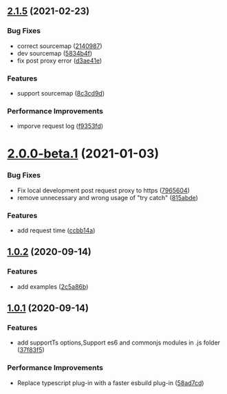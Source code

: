## [2.1.5](https://github.com/anncwb/vite-plugin-mock/compare/v2.0.0-beta.1...v2.1.5) (2021-02-23)


### Bug Fixes

* correct sourcemap ([2140987](https://github.com/anncwb/vite-plugin-mock/commit/21409876876b845b18b5b006e98292138870a922))
* dev sourcemap ([5834b4f](https://github.com/anncwb/vite-plugin-mock/commit/5834b4f621b25371a7b0246a48fb83b9761afeed))
* fix post proxy error ([d3ae41e](https://github.com/anncwb/vite-plugin-mock/commit/d3ae41e18a5e7adae504457165ba7b34b8ebff6f))


### Features

* support sourcemap ([8c3cd9d](https://github.com/anncwb/vite-plugin-mock/commit/8c3cd9d78a9bd7f87dc7900e9bfe6c753ff3b11f))


### Performance Improvements

* imporve request log ([f9353fd](https://github.com/anncwb/vite-plugin-mock/commit/f9353fdf8149665f984729ab3c7a6749022cfdaf))



# [2.0.0-beta.1](https://github.com/anncwb/vite-plugin-mock/compare/2.0.0-beta.1...v2.0.0-beta.1) (2021-01-03)

### Bug Fixes

- Fix local development post request proxy to https ([7965604](https://github.com/anncwb/vite-plugin-mock/commit/79656046377f501da796d1be9752522a2203d69b))
- remove unnecessary and wrong usage of "try catch" ([815abde](https://github.com/anncwb/vite-plugin-mock/commit/815abde26f8f9a19322916ae01a9896a9aced33a))

### Features

- add request time ([ccbb14a](https://github.com/anncwb/vite-plugin-mock/commit/ccbb14ad623e6549781e5e902819f830a291f13f))

## [1.0.2](https://github.com/anncwb/vite-plugin-mock/compare/1.0.1...1.0.2) (2020-09-14)

### Features

- add examples ([2c5a86b](https://github.com/anncwb/vite-plugin-mock/commit/2c5a86bb75e39b6c7c9e08b1691c0541aeb104d9))

## [1.0.1](https://github.com/anncwb/vite-plugin-mock/compare/58ad7cd57e3fd0daa92e0fc59c00e09cf6ba45ad...1.0.1) (2020-09-14)

### Features

- add supportTs options,Support es6 and commonjs modules in .js folder ([37f83f5](https://github.com/anncwb/vite-plugin-mock/commit/37f83f54c3a34e049f967b0db0ac2ade401cbf58))

### Performance Improvements

- Replace typescript plug-in with a faster esbuild plug-in ([58ad7cd](https://github.com/anncwb/vite-plugin-mock/commit/58ad7cd57e3fd0daa92e0fc59c00e09cf6ba45ad))
